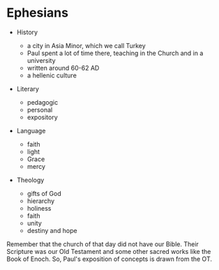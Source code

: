# Ephesians

* History
  * a city in Asia Minor, which we call Turkey
  * Paul spent a lot of time there, teaching in the Church and in a 
university
  * written around 60-62 AD
  * a hellenic culture

* Literary
  * pedagogic
  * personal
  * expository 
* Language
  * faith
  * light
  * Grace
  * mercy
* Theology
  * gifts of God
  * hierarchy 
  * holiness
  * faith
  * unity
  * destiny and hope 


Remember that the church of that day did not have our Bible.
Their Scripture was our Old Testament and some other sacred works like the Book of Enoch.
So, Paul's exposition of concepts is drawn from the OT.
